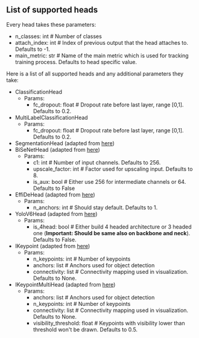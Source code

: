 ## List of supported heads
Every head takes these parameters:
 - n_classes: int # Number of classes
 - attach_index: int # Index of previous output that the head attaches to. Defaults to -1.
 - main_metric: str # Name of the main metric which is used for tracking training process. Defaults to head specific value.

Here is a list of all supported heads and any additional parameters they take:
- ClassificationHead
  - Params:
    - fc_dropout: float # Dropout rate before last layer, range [0,1]. Defaults to 0.2.
- MultiLabelClassificationHead
  - Params:
    - fc_dropout: float # Dropout rate before last layer, range [0,1]. Defaults to 0.2.
- SegmentationHead (adapted from [here](https://github.com/pytorch/vision/blob/main/torchvision/models/segmentation/fcn.py))
- BiSeNetHead (adapted from [here](https://github.com/taveraantonio/BiseNetv1))
  - Params:
    - c1: int # Number of input channels. Defaults to 256.
    - upscale_factor: int # Factor used for upscaling input. Defaults to 8.
    - is_aux: bool # Either use 256 for intermediate channels or 64. Defaults to False
- EffiDeHead (adapted from [here](https://github.com/meituan/YOLOv6/blob/725913050e15a31cd091dfd7795a1891b0524d35/yolov6/models/effidehead.py))
  - Params:
    - n_anchors: int # Should stay default. Defaults to 1.
- YoloV6Head (adapted from [here](https://github.com/meituan/YOLOv6/blob/725913050e15a31cd091dfd7795a1891b0524d35/yolov6/models/effidehead.py))
  - Params:
    - is_4head: bool # Either build 4 headed architecture or 3 headed one (**Important: Should be same also on backbone and neck**). Defaults to False.
- IKeypoint (adapted from [here](https://github.com/WongKinYiu/yolov7))
  - Params:
    - n_keypoints: int # Number of keypoints
    - anchors: list # Anchors used for object detection
    - connectivity: list # Connectivity mapping used in visualization. Defaults to None.
- IKeypointMultiHead (adapted from [here](https://github.com/WongKinYiu/yolov7))
  - Params:
    - anchors: list # Anchors used for object detection
    - n_keypoints: int # Number of keypoints
    - connectivity: list # Connectivity mapping used in visualization. Defaults to None.
    - visibility_threshold: float # Keypoints with visibility lower than threshold won't be drawn. Defaults to 0.5.